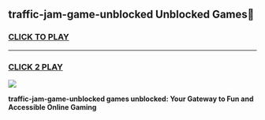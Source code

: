 
## traffic-jam-game-unblocked Unblocked Games👋
<h3>
<a href="https://news.freeplayer.one?title=traffic-jam-game-unblocked&ref=16F">CLICK TO PLAY</a></h3>
<hr>

<h3>
<a href="https://news.freeplayer.one?title=traffic-jam-game-unblocked&ref=16F">CLICK 2 PLAY</a>
  
</h3>

<a href="https://news.freeplayer.one?title=traffic-jam-game-unblocked&ref=16F/"><img src="https://clearcache.store/games.png"></a>


**traffic-jam-game-unblocked games unblocked: Your Gateway to Fun and Accessible Online Gaming**

